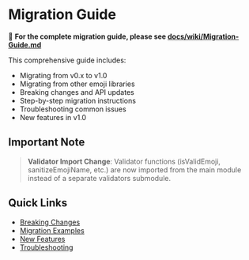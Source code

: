 # Migration Guide

📖 **For the complete migration guide, please see [docs/wiki/Migration-Guide.md](./docs/wiki/Migration-Guide.md)**

This comprehensive guide includes:

- Migrating from v0.x to v1.0
- Migrating from other emoji libraries  
- Breaking changes and API updates
- Step-by-step migration instructions
- Troubleshooting common issues
- New features in v1.0

## Important Note

> **Validator Import Change**: Validator functions (isValidEmoji, sanitizeEmojiName, etc.) are now
> imported from the main module instead of a separate validators submodule.

## Quick Links

- [Breaking Changes](./docs/wiki/Migration-Guide.md#breaking-changes)
- [Migration Examples](./docs/wiki/Migration-Guide.md#migration-examples)
- [New Features](./docs/wiki/Migration-Guide.md#new-features-in-v1-0)
- [Troubleshooting](./docs/wiki/Migration-Guide.md#troubleshooting-migration)
